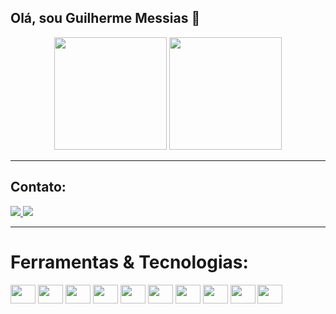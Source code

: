 ## Olá, sou Guilherme Messias 👋

<div align="center">
  <img height="180em" src="https://github-readme-stats.vercel.app/api?username=themessias&show_icons=true&theme=dark&include_all_commits=true&count_private=true">
  <img height="180em" src="https://github-readme-stats.vercel.app/api/top-langs/?username=themessias&layout=compact&langs_count=7&theme=dark">
</div>

<hr>
<h2>Contato:</h2>
<a href="mailto:glm.messias@gmail.com">
  <img src="https://img.shields.io/badge/gmail-%23D14836.svg?&style=for-the-badge&logo=gmail&logoColor=white">
</a>
<a href="https://www.linkedin.com/in/guilherme-messias-186839182/" target="_blank">
  <img src="https://img.shields.io/badge/linkedin-%230077B5.svg?&style=for-the-badge&logo=linkedin&logoColor=white">
</a>
<hr>

# Ferramentas & Tecnologias:
<div style="display: inline-block;">
  <img src="https://cdn.jsdelivr.net/gh/devicons/devicon/icons/html5/html5-original-wordmark.svg" align="center" height="30" width="40">
  <img src="https://cdn.jsdelivr.net/gh/devicons/devicon/icons/css3/css3-original-wordmark.svg" align="center" height="30" width="40">
  <img src="https://cdn.jsdelivr.net/gh/devicons/devicon/icons/javascript/javascript-original.svg" align="center" height="30" width="40">
  <img src="https://cdn.jsdelivr.net/gh/devicons/devicon/icons/python/python-original-wordmark.svg" align="center" height="30" width="40">
  <img src="https://cdn.jsdelivr.net/gh/devicons/devicon/icons/flask/flask-original-wordmark.svg" align="center" height="30" width="40">
  <img src="https://cdn.jsdelivr.net/gh/devicons/devicon/icons/java/java-original-wordmark.svg" align="center" height="30" width="40">
  <img src="https://cdn.jsdelivr.net/gh/devicons/devicon/icons/android/android-original-wordmark.svg" align="center" height="30" width="40">
  <img src="https://cdn.jsdelivr.net/gh/devicons/devicon/icons/mysql/mysql-original-wordmark.svg" align="center" height="30" width="40">
  <img src="https://cdn.jsdelivr.net/gh/devicons/devicon/icons/postgresql/postgresql-original-wordmark.svg" align="center" height="30" width="40">
  <img src="https://cdn.jsdelivr.net/gh/devicons/devicon/icons/sqlalchemy/sqlalchemy-original-wordmark.svg" align="center" height="30" width="40">
